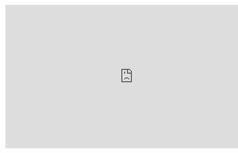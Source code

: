 <iframe style="border: 1px solid rgba(0, 0, 0, 0.1);" width="800" height="450" src="https://www.figma.com/embed?embed_host=share&url=https%3A%2F%2Fwww.figma.com%2Fdesign%2FpfX2TA17c9eOl9G4UcwyfA%2FUntitled%3Ft%3D0jtXb0BHBsB7l5RF-1" allowfullscreen></iframe>
